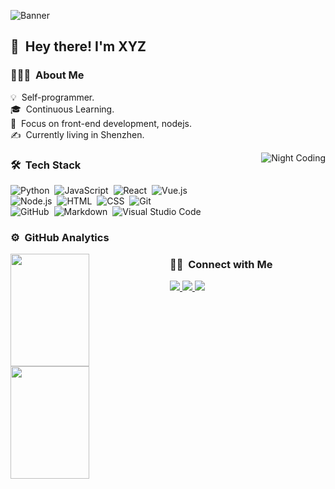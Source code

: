 ![Banner](https://github.com/NuoHui/NuoHui/blob/master/assets/banner.png)

## 👋 &nbsp;Hey there! I'm XYZ

### 👨🏻‍💻 &nbsp;About Me

💡 &nbsp;Self-programmer.\
🎓 &nbsp;Continuous Learning.\
🌱 &nbsp;Focus on front-end development, nodejs.\
✍️ &nbsp;Currently living in Shenzhen.

<img alt="Night Coding" src="https://github.com/NuoHui/NuoHui/blob/master/assets/Night-Coding.gif" align="right"/>

### 🛠 &nbsp;Tech Stack

![Python](https://img.shields.io/badge/-Python-333333?style=flat&logo=python)&nbsp;
![JavaScript](https://img.shields.io/badge/-JavaScript-333333?style=flat&logo=javascript)&nbsp;
![React](https://img.shields.io/badge/-React-333333?style=flat&logo=react)&nbsp;
![Vue.js](https://img.shields.io/badge/-Vue-333333?style=flat&logo=adobe-photoshop)\
![Node.js](https://img.shields.io/badge/-Node.js-333333?style=flat&logo=node.js)&nbsp;
![HTML](https://img.shields.io/badge/-HTML-333333?style=flat&logo=HTML5)&nbsp;
![CSS](https://img.shields.io/badge/-CSS-333333?style=flat&logo=CSS3&logoColor=1572B6)&nbsp;
![Git](https://img.shields.io/badge/-Git-333333?style=flat&logo=git)\
![GitHub](https://img.shields.io/badge/-GitHub-333333?style=flat&logo=github)&nbsp;
![Markdown](https://img.shields.io/badge/-Markdown-333333?style=flat&logo=markdown)&nbsp;
![Visual Studio Code](https://img.shields.io/badge/-Visual%20Studio%20Code-333333?style=flat&logo=visual-studio-code&logoColor=007ACC)&nbsp;


### ⚙️ &nbsp;GitHub Analytics

<p align="left">
<a href="https://github.com/NuoHui">
  <img width=50% align="left" height="180em" src="https://github-readme-stats-eight-theta.vercel.app/api?username=NuoHui&show_icons=true&theme=vue-dark&include_all_commits=true&count_private=true" />
  <img width=50% align="left" height="180em" src="https://github-readme-stats-eight-theta.vercel.app/api/top-langs/?username=NuoHui&layout=compact&exclude_lang=java+r&theme=vue-dark" />
</a>
</p>

### 🤝🏻 &nbsp;Connect with Me

<p align="left">
    <a href="https://www.zhihu.com/people/xu-yi-zong-13">
        <img src="https://img.shields.io/badge/%E7%9F%A5%E4%B9%8E-xyz-yellowgreen"/>
    </a>
    <a href="https://leetcode-cn.com/u/huinuo/">
        <img src="https://img.shields.io/badge/LeetCode-xyz-orange"/>
    </a>
    <a href="https://mail.163.com/">
        <img src="https://img.shields.io/badge/%E9%82%AE%E7%AE%B1-xyzcoding%40163.com-green"/>
    </a>
</p>
